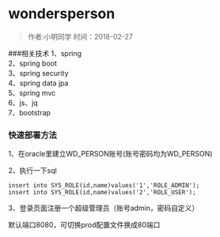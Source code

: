 # wondersperson
>作者:小明同学
>时间：2018-02-27

###相关技术
1、spring<br/>
2、spring boot<br/>
3、spring security<br/>
4、spring data jpa<br/>
5、spring mvc<br/>
6、js、jq<br/>
7、bootstrap<br/>

### 快速部署方法
1、在oracle里建立WD_PERSON账号(账号密码均为WD_PERSON)

2、执行一下sql
````
insert into SYS_ROLE(id,name)values('1','ROLE_ADMIN');
insert into SYS_ROLE(id,name)values('2','ROLE_USER');
````

3、登录页面注册一个超级管理员（账号admin，密码自定义）

默认端口8080，可切换prod配置文件换成80端口
